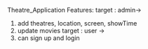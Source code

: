 Theatre_Application
Features: target : admin-> 
1. add theatres, location, screen, showTime
2. update movies
          target : user ->
1. can sign up and login
